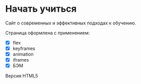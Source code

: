# Начать учиться
Сайт о современных и эффективных подходах к обучению.

Страница оформлена  с применением:
- [x] flex
- [x] keyframes
- [x] animation
- [x] iframes
- [x] БЭМ

Версия HTML5

